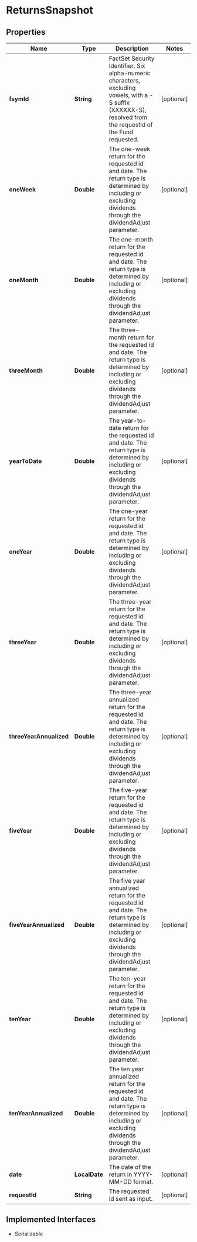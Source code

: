 

# ReturnsSnapshot


## Properties

Name | Type | Description | Notes
------------ | ------------- | ------------- | -------------
**fsymId** | **String** | FactSet Security Identifier. Six alpha-numeric characters, excluding vowels, with a -S suffix (XXXXXX-S), resolved from the requestId of the Fund requested. |  [optional]
**oneWeek** | **Double** | The one-week return for the requested id and date. The return type is determined by including or excluding dividends through the dividendAdjust parameter. |  [optional]
**oneMonth** | **Double** | The one-month return for the requested id and date. The return type is determined by including or excluding dividends through the dividendAdjust parameter. |  [optional]
**threeMonth** | **Double** | The three-month return for the requested id and date. The return type is determined by including or excluding dividends through the dividendAdjust parameter. |  [optional]
**yearToDate** | **Double** | The year-to-date return for the requested id and date. The return type is determined by including or excluding dividends through the dividendAdjust parameter. |  [optional]
**oneYear** | **Double** | The one-year return for the requested id and date. The return type is determined by including or excluding dividends through the dividendAdjust parameter. |  [optional]
**threeYear** | **Double** | The three-year return for the requested id and date. The return type is determined by including or excluding dividends through the dividendAdjust parameter. |  [optional]
**threeYearAnnualized** | **Double** | The three-year annualized return for the requested id and date. The return type is determined by including or excluding dividends through the dividendAdjust parameter. |  [optional]
**fiveYear** | **Double** | The five-year return for the requested id and date. The return type is determined by including or excluding dividends through the dividendAdjust parameter. |  [optional]
**fiveYearAnnualized** | **Double** | The five year annualized return for the requested id and date. The return type is determined by including or excluding dividends through the dividendAdjust parameter. |  [optional]
**tenYear** | **Double** | The ten-year return for the requested id and date. The return type is determined by including or excluding dividends through the dividendAdjust parameter. |  [optional]
**tenYearAnnualized** | **Double** | The ten year annualized return for the requested id and date. The return type is determined by including or excluding dividends through the dividendAdjust parameter. |  [optional]
**date** | **LocalDate** | The date of the return in YYYY-MM-DD format. |  [optional]
**requestId** | **String** | The requested Id sent as input. |  [optional]


## Implemented Interfaces

* Serializable



